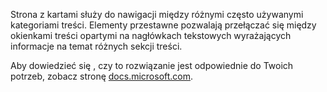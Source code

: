 ﻿Strona z kartami służy do nawigacji między różnymi często używanymi kategoriami treści. Elementy przestawne pozwalają przełączać się między okienkami treści opartymi na nagłówkach tekstowych wyrażających informacje na temat różnych sekcji treści.

Aby dowiedzieć się , czy to rozwiązanie jest odpowiednie do Twoich potrzeb, zobacz stronę [docs.microsoft.com](https://docs.microsoft.com/en-us/windows/uwp/controls-and-patterns/tabs-pivot).
